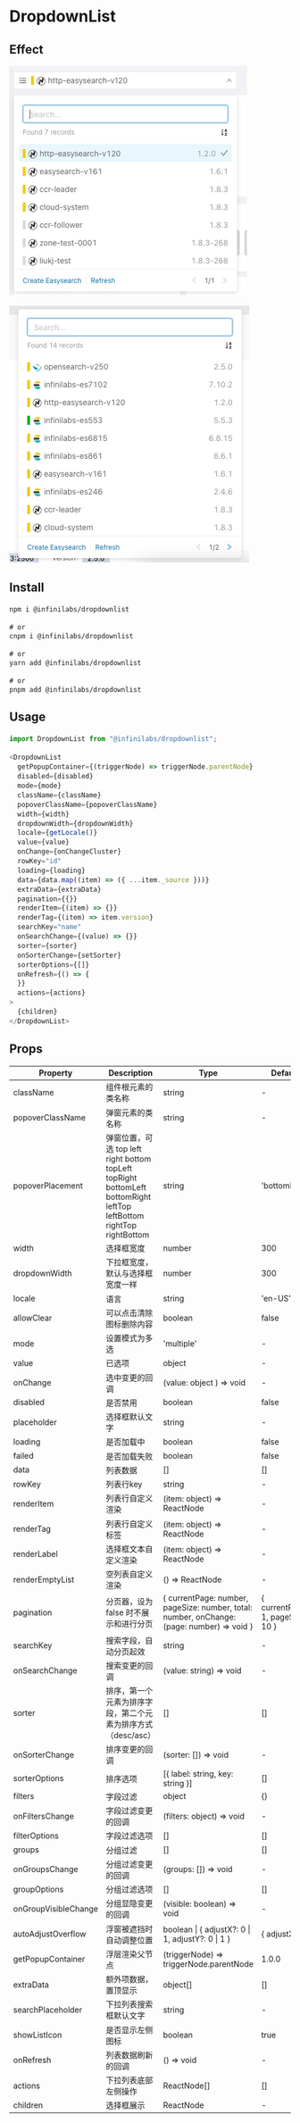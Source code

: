 # DropdownList

## Effect

![ClusterSelect](./src/assets/ClusterSelect.jpg)

![dev-tool](./src/assets/dev-tool.jpg)

## Install

```
npm i @infinilabs/dropdownlist

# or
cnpm i @infinilabs/dropdownlist

# or
yarn add @infinilabs/dropdownlist

# or
pnpm add @infinilabs/dropdownlist
```

## Usage

```js
import DropdownList from "@infinilabs/dropdownlist";

<DropdownList
  getPopupContainer={(triggerNode) => triggerNode.parentNode}
  disabled={disabled}
  mode={mode}
  className={className}
  popoverClassName={popoverClassName}
  width={width}
  dropdownWidth={dropdownWidth}
  locale={getLocale()}
  value={value}
  onChange={onChangeCluster}
  rowKey="id"
  loading={loading}
  data={data.map((item) => ({ ...item._source }))}
  extraData={extraData}
  pagination={{}}
  renderItem={(item) => {}}
  renderTag={(item) => item.version}
  searchKey="name"
  onSearchChange={(value) => {}}
  sorter={sorter}
  onSorterChange={setSorter}
  sorterOptions={[]}
  onRefresh={() => {
  }}
  actions={actions}
>
  {children}
</DropdownList>
```

## Props

| Property | Description | Type | Default | Version |
| -------- | ----------- | ---- | ------- | ------- |
| className | 组件根元素的类名称 | string | - | 1.0.0 |
| popoverClassName | 弹窗元素的类名称 | string | - | 1.0.0 |
| popoverPlacement | 弹窗位置，可选 top left right bottom topLeft topRight bottomLeft bottomRight leftTop leftBottom rightTop rightBottom | string | 'bottomLeft' | 1.0.0 |
| width | 选择框宽度 | number | 300 | 1.0.0 |
| dropdownWidth | 下拉框宽度，默认与选择框宽度一样 | number | 300 | 1.0.0 |
| locale | 语言 | string | 'en-US' | 1.0.0 |
| allowClear | 可以点击清除图标删除内容 | boolean | false | 1.0.0 |
| mode | 设置模式为多选  | 'multiple' | - | 1.0.0 |
| value | 已选项 | object | - | 1.0.0 |
| onChange | 选中变更的回调 | (value: object ) => void | - | 1.0.0 |
| disabled | 是否禁用 | boolean | false | 1.0.0 |
| placeholder | 选择框默认文字 | string | - | 1.0.0 |
| loading | 是否加载中 | boolean | false | 1.0.0 |
| failed | 是否加载失败 | boolean | false | 1.0.0 |
| data | 列表数据 | [] | [] | 1.0.0 |
| rowKey | 列表行key | string | - | 1.0.0 |
| renderItem | 列表行自定义渲染 | (item: object) => ReactNode | - | 1.0.0 |
| renderTag | 列表行自定义标签 | (item: object) => ReactNode | - | 1.0.0 |
| renderLabel | 选择框文本自定义渲染 | (item: object) => ReactNode | - | 1.0.0 |
| renderEmptyList | 空列表自定义渲染 | () => ReactNode | - | 1.0.0 |
| pagination | 分页器，设为 false 时不展示和进行分页 | { currentPage: number, pageSize: number, total: number, onChange: (page: number) => void  } | { currentPage: 1, pageSize: 10 } | 1.0.0 |
| searchKey | 搜索字段，自动分页起效 | string | - | 1.0.0 |
| onSearchChange | 搜索变更的回调 | (value: string) => void | - | 1.0.0 |
| sorter | 排序，第一个元素为排序字段，第二个元素为排序方式（desc/asc） | [] | [] | 1.0.0 |
| onSorterChange | 排序变更的回调 | (sorter: []) => void | - | 1.0.0 |
| sorterOptions | 排序选项  | [{ label: string, key: string }] | [] | 1.0.0 |
| filters | 字段过滤  | object | {} | 1.0.0 |
| onFiltersChange | 字段过滤变更的回调 | (filters: object) => void | - | 1.0.0 |
| filterOptions | 字段过滤选项 | [] | [] | 1.0.0 |
| groups | 分组过滤  | [] | [] | 1.0.0 |
| onGroupsChange | 分组过滤变更的回调 | (groups: []) => void | - | 1.0.0 |
| groupOptions | 分组过滤选项 | [] | [] | 1.0.0 |
| onGroupVisibleChange | 分组显隐变更的回调 | (visible: boolean) => void | - | 1.0.0 |
| autoAdjustOverflow | 浮窗被遮挡时自动调整位置 | boolean \| { adjustX?: 0 \| 1, adjustY?: 0 \| 1 } | { adjustX: 1 } | 1.0.0 |
| getPopupContainer | 浮层渲染父节点 | (triggerNode) => triggerNode.parentNode | 1.0.0 |
| extraData | 额外项数据，置顶显示 | object[] | [] | 1.0.0 |
| searchPlaceholder | 下拉列表搜索框默认文字 | string | - | 1.0.0 |
| showListIcon | 是否显示左侧图标 | boolean | true | 1.0.0 |
| onRefresh | 列表数据刷新的回调 | () => void | - | 1.0.0 |
| actions | 下拉列表底部左侧操作 | ReactNode[] | [] | 1.0.0 |
| children | 选择框展示 | ReactNode | - | 1.0.0 |
